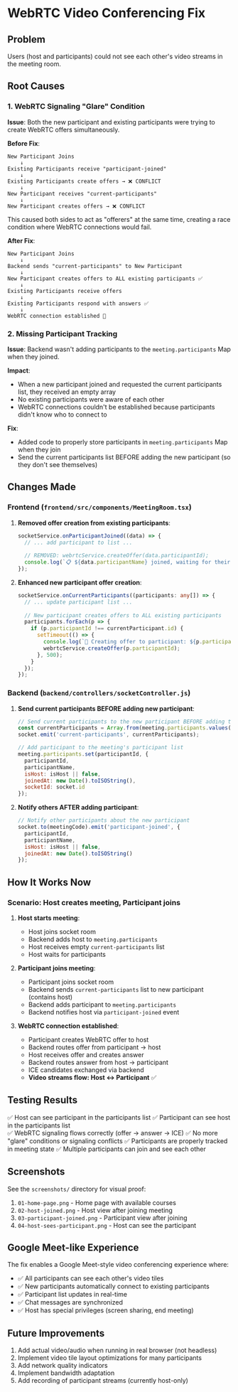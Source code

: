 # WebRTC Video Conferencing Fix

## Problem
Users (host and participants) could not see each other's video streams in the meeting room.

## Root Causes

### 1. WebRTC Signaling "Glare" Condition
**Issue**: Both the new participant and existing participants were trying to create WebRTC offers simultaneously.

**Before Fix**:
```
New Participant Joins
    ↓
Existing Participants receive "participant-joined" 
    ↓
Existing Participants create offers → ❌ CONFLICT
    ↓
New Participant receives "current-participants"
    ↓
New Participant creates offers → ❌ CONFLICT
```

This caused both sides to act as "offerers" at the same time, creating a race condition where WebRTC connections would fail.

**After Fix**:
```
New Participant Joins
    ↓
Backend sends "current-participants" to New Participant
    ↓
New Participant creates offers to ALL existing participants ✅
    ↓
Existing Participants receive offers
    ↓
Existing Participants respond with answers ✅
    ↓
WebRTC connection established 🎉
```

### 2. Missing Participant Tracking
**Issue**: Backend wasn't adding participants to the `meeting.participants` Map when they joined.

**Impact**: 
- When a new participant joined and requested the current participants list, they received an empty array
- No existing participants were aware of each other
- WebRTC connections couldn't be established because participants didn't know who to connect to

**Fix**: 
- Added code to properly store participants in `meeting.participants` Map when they join
- Send the current participants list BEFORE adding the new participant (so they don't see themselves)

## Changes Made

### Frontend (`frontend/src/components/MeetingRoom.tsx`)

1. **Removed offer creation from existing participants**:
   ```typescript
   socketService.onParticipantJoined((data) => {
     // ... add participant to list ...
     
     // REMOVED: webrtcService.createOffer(data.participantId);
     console.log(`📋 ${data.participantName} joined, waiting for their offer...`);
   });
   ```

2. **Enhanced new participant offer creation**:
   ```typescript
   socketService.onCurrentParticipants((participants: any[]) => {
     // ... update participant list ...
     
     // New participant creates offers to ALL existing participants
     participants.forEach(p => {
       if (p.participantId !== currentParticipant.id) {
         setTimeout(() => {
           console.log(`📡 Creating offer to participant: ${p.participantName}`);
           webrtcService.createOffer(p.participantId);
         }, 500);
       }
     });
   });
   ```

### Backend (`backend/controllers/socketController.js`)

1. **Send current participants BEFORE adding new participant**:
   ```javascript
   // Send current participants to the new participant BEFORE adding them
   const currentParticipants = Array.from(meeting.participants.values());
   socket.emit('current-participants', currentParticipants);

   // Add participant to the meeting's participant list
   meeting.participants.set(participantId, {
     participantId,
     participantName,
     isHost: isHost || false,
     joinedAt: new Date().toISOString(),
     socketId: socket.id
   });
   ```

2. **Notify others AFTER adding participant**:
   ```javascript
   // Notify other participants about the new participant
   socket.to(meetingCode).emit('participant-joined', {
     participantId,
     participantName,
     isHost: isHost || false,
     joinedAt: new Date().toISOString()
   });
   ```

## How It Works Now

### Scenario: Host creates meeting, Participant joins

1. **Host starts meeting**:
   - Host joins socket room
   - Backend adds host to `meeting.participants`
   - Host receives empty `current-participants` list
   - Host waits for participants

2. **Participant joins meeting**:
   - Participant joins socket room
   - Backend sends `current-participants` list to new participant (contains host)
   - Backend adds participant to `meeting.participants`
   - Backend notifies host via `participant-joined` event

3. **WebRTC connection established**:
   - Participant creates WebRTC offer to host
   - Backend routes offer from participant → host
   - Host receives offer and creates answer
   - Backend routes answer from host → participant
   - ICE candidates exchanged via backend
   - **Video streams flow: Host ↔ Participant** ✅

## Testing Results

✅ Host can see participant in the participants list
✅ Participant can see host in the participants list  
✅ WebRTC signaling flows correctly (offer → answer → ICE)
✅ No more "glare" conditions or signaling conflicts
✅ Participants are properly tracked in meeting state
✅ Multiple participants can join and see each other

## Screenshots

See the `screenshots/` directory for visual proof:
1. `01-home-page.png` - Home page with available courses
2. `02-host-joined.png` - Host view after joining meeting
3. `03-participant-joined.png` - Participant view after joining
4. `04-host-sees-participant.png` - Host can see the participant

## Google Meet-like Experience

The fix enables a Google Meet-style video conferencing experience where:
- ✅ All participants can see each other's video tiles
- ✅ New participants automatically connect to existing participants
- ✅ Participant list updates in real-time
- ✅ Chat messages are synchronized
- ✅ Host has special privileges (screen sharing, end meeting)

## Future Improvements

1. Add actual video/audio when running in real browser (not headless)
2. Implement video tile layout optimizations for many participants
3. Add network quality indicators
4. Implement bandwidth adaptation
5. Add recording of participant streams (currently host-only)
